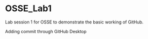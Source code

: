 # OSSE_Lab1
Lab session 1 for OSSE to demonstrate the basic working of GitHub.

Adding commit through GitHub Desktop
